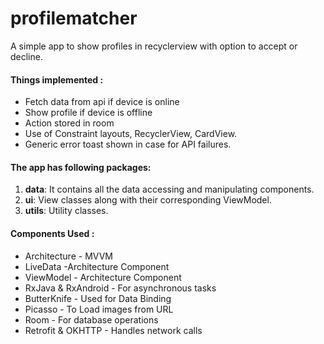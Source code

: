 # profilematcher

A simple app to show profiles in recyclerview with option to accept or decline.
#### Things implemented :
* Fetch data from api if device is online
* Show profile if device is offline
* Action stored in room
* Use of Constraint layouts, RecyclerView, CardView.
* Generic error toast shown in case for API failures.



#### The app has following packages:
1. **data**: It contains all the data accessing and manipulating components.
2. **ui**: View classes along with their corresponding ViewModel.
4. **utils**: Utility classes.

#### Components Used :
* Architecture - MVVM
* LiveData -Architecture Component
* ViewModel - Architecture Component
* RxJava & RxAndroid - For asynchronous tasks
* ButterKnife - Used for Data Binding
* Picasso - To Load images from URL
* Room - For database operations
* Retrofit & OKHTTP - Handles network calls

